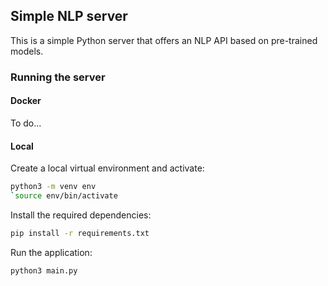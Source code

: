 
## Simple NLP server

This is a simple Python server that offers an NLP API based on pre-trained models.

### Running the server

#### Docker

To do...

#### Local

Create a local virtual environment and activate:

```bash
python3 -m venv env
`source env/bin/activate
```

Install the required dependencies:
```bash
pip install -r requirements.txt
```

Run the application:
```bash
python3 main.py
```

